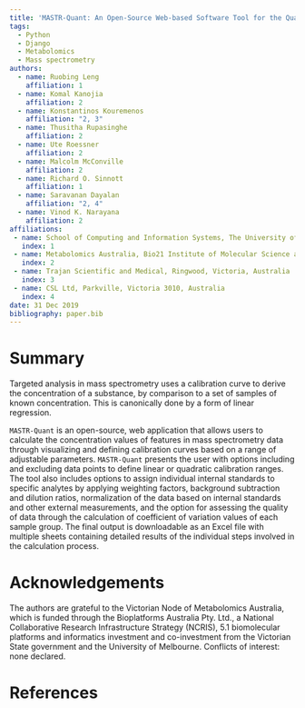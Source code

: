 ```yaml
---
title: 'MASTR-Quant: An Open-Source Web-based Software Tool for the Quantitive Analysis of Mass Spectrometry-based Data'
tags:
  - Python
  - Django
  - Metabolomics
  - Mass spectrometry
authors:
  - name: Ruobing Leng
    affiliation: 1
  - name: Komal Kanojia
    affiliation: 2
  - name: Konstantinos Kouremenos
    affiliation: "2, 3"
  - name: Thusitha Rupasinghe
    affiliation: 2
  - name: Ute Roessner
    affiliation: 2
  - name: Malcolm McConville
    affiliation: 2
  - name: Richard O. Sinnott
    affiliation: 1
  - name: Saravanan Dayalan
    affiliation: "2, 4"
  - name: Vinod K. Narayana
    affiliation: 2
affiliations:
 - name: School of Computing and Information Systems, The University of Melbourne, Victoria, Australia
   index: 1
 - name: Metabolomics Australia, Bio21 Institute of Molecular Science and Biotechnology, The University of Melbourne, Parkville, Victoria, Australia
   index: 2
 - name: Trajan Scientific and Medical, Ringwood, Victoria, Australia
   index: 3
 - name: CSL Ltd, Parkville, Victoria 3010, Australia
   index: 4
date: 31 Dec 2019
bibliography: paper.bib
---
```


# Summary

Targeted analysis in mass spectrometry uses a calibration curve to derive the concentration of a substance, by comparison to a set of samples of known concentration. This is canonically done by a form of linear regression.

``MASTR-Quant`` is an open-source, web application that allows users to calculate the concentration values of features in mass spectrometry data through visualizing and defining calibration curves based on a range of adjustable parameters. ``MASTR-Quant`` presents the user with options including and excluding data points to define linear or quadratic calibration ranges. The tool also includes options to assign individual internal standards to specific analytes by applying weighting factors, background subtraction and dilution ratios, normalization of the data based on internal standards and other external measurements, and the option for assessing the quality of data through the calculation of coefficient of variation values of each sample group. The final output is downloadable as an Excel file with multiple sheets containing detailed results of the individual steps involved in the calculation process.

# Acknowledgements

The authors are grateful to the Victorian Node of Metabolomics Australia, which is funded through the Bioplatforms Australia Pty. Ltd., a National Collaborative Research Infrastructure Strategy (NCRIS), 5.1 biomolecular platforms and informatics investment and co-investment from the Victorian State government and the University of Melbourne. Conflicts of interest: none declared.

# References
